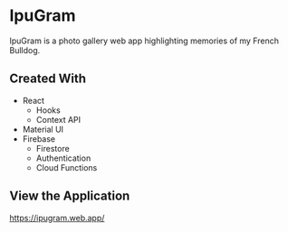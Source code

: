 # IpuGram

IpuGram is a photo gallery web app highlighting memories of my French Bulldog.

## Created With

- React
  - Hooks
  - Context API
- Material UI
- Firebase
  - Firestore
  - Authentication
  - Cloud Functions

## View the Application

https://ipugram.web.app/
